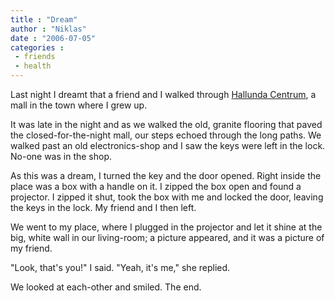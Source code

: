 ```yaml
---
title : "Dream"
author : "Niklas"
date : "2006-07-05"
categories : 
 - friends
 - health
---
```


Last night I dreamt that a friend and I walked through [Hallunda Centrum](http://www.hallundacentrum.se), a mall in the town where I grew up.

It was late in the night and as we walked the old, granite flooring that paved the closed-for-the-night mall, our steps echoed through the long paths. We walked past an old electronics-shop and I saw the keys were left in the lock. No-one was in the shop.

As this was a dream, I turned the key and the door opened. Right inside the place was a box with a handle on it. I zipped the box open and found a projector. I zipped it shut, took the box with me and locked the door, leaving the keys in the lock. My friend and I then left.

We went to my place, where I plugged in the projector and let it shine at the big, white wall in our living-room; a picture appeared, and it was a picture of my friend.

"Look, that's you!" I said. "Yeah, it's me," she replied.

We looked at each-other and smiled. The end.
